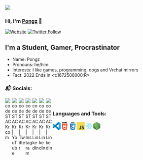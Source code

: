 [<img src="https://cdn.discordapp.com/attachments/933299460530929704/935071038037971014/c5f8270957c465275d6b39808745ce6d.jpg" />][website]
### Hi, I'm [Pongz][website] 👋 

[![Website](https://img.shields.io/website?label=codeSTACKr.com&style=for-the-badge&url=https%3A%2F%2Fcodestackr.com)](https://codestackr.com)
[![Twitter Follow](https://img.shields.io/twitter/follow/codeSTACKr?color=1DA1F2&logo=twitter&style=for-the-badge)](https://twitter.com/intent/follow?original_referer=https%3A%2F%2Fgithub.com%2FcodeSTACKr&screen_name=codeSTACKr)

## I'm a Student, Gamer, Procrastinator

- Name: Pongz
- Pronouns: he/him
- Interests: I like games, programming, dogs and Vrchat mirrors
- Fact: 2022 Ends in <t:1672506000:R>


### 📬 Socials:

[<img align="left" alt="codeSTACKr.com" width="22px" src="https://cdn.discordapp.com/attachments/933299460530929704/935078383379968050/link-32.png" />][website]
[<img align="left" alt="codeSTACKr | YouTube" width="22px" src="https://cdn.discordapp.com/attachments/933299460530929704/935078966425960458/discord-32.png" />][discord]
[<img align="left" alt="codeSTACKr | Twitter" width="22px" src="https://cdn.discordapp.com/attachments/933299460530929704/935076077347414016/twitter-32.png" />][twitter]
[<img align="left" alt="codeSTACKr | Instagram" width="22px" src="https://cdn.discordapp.com/attachments/933299460530929704/935078085097840660/pst.png" />][instagram]
[<img align="left" alt="codeSTACKr | LinkedIn" width="22px" src="https://cdn.discordapp.com/attachments/933299460530929704/935085326068744262/twitch-tv-32.png" />][twitch]
[<img align="left" alt="codeSTACKr | LinkedIn" width="22px" src="https://icon-library.com/images/youtube-icon-white-transparent/youtube-icon-white-transparent-16.jpg" />][youtube]
[<img align="left" alt="codeSTACKr | LinkedIn" width="22px" src="https://cdn.discordapp.com/attachments/933299460530929704/935085326068744262/twitch-tv-32.png" />][twitch]

<br />

### Languages and Tools:

<img align="left" alt="Visual Studio Code" width="26px" src="https://raw.githubusercontent.com/github/explore/80688e429a7d4ef2fca1e82350fe8e3517d3494d/topics/visual-studio-code/visual-studio-code.png" />
<img align="left" alt="HTML5" width="26px" src="https://raw.githubusercontent.com/github/explore/80688e429a7d4ef2fca1e82350fe8e3517d3494d/topics/html/html.png" />
<img align="left" alt="CSS3" width="26px" src="https://raw.githubusercontent.com/github/explore/80688e429a7d4ef2fca1e82350fe8e3517d3494d/topics/css/css.png" />
<img align="left" alt="JavaScript" width="26px" src="https://raw.githubusercontent.com/github/explore/80688e429a7d4ef2fca1e82350fe8e3517d3494d/topics/javascript/javascript.png" />
<img align="left" alt="React" width="26px" src="https://raw.githubusercontent.com/github/explore/80688e429a7d4ef2fca1e82350fe8e3517d3494d/topics/react/react.png" />
<img align="left" alt="Node.js" width="26px" src="https://raw.githubusercontent.com/github/explore/80688e429a7d4ef2fca1e82350fe8e3517d3494d/topics/nodejs/nodejs.png" />

<br />
<br />

[website]: https://pongz.ga
[twitter]: https://twitter.com/itzmachiko
[discord]: https://discord.com/users/698054542373421117
[instagram]: https://www.instagram.com/itzpongz/
[twitch]: https://www.twitch.tv/itz_pongz
[youtube]: https://www.youtube.com/channel/UCj7HKlBxWg-HueW8R2Ghokw
